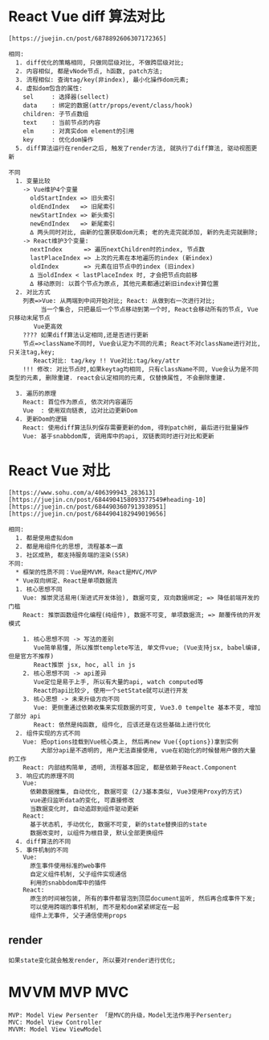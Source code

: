# React Vue diff 算法对比

    [https://juejin.cn/post/6878892606307172365]

    相同:
      1. diff优化的策略相同, 只做同层级对比, 不做跨层级对比;
      2. 内容相似, 都是vNode节点, h函数, patch方法;
      3. 流程相似: 查询tag/key(非index), 最小化操作dom元素;
      4. 虚拟dom包含的属性:
        sel     : 选择器(sellect)
        data    : 绑定的数据(attr/props/event/class/hook)
        children: 子节点数组
        text    : 当前节点的内容
        elm     : 对真实dom element的引用
        key     : 优化dom操作
      5. diff算法运行在render之后, 触发了render方法, 就执行了diff算法, 驱动视图更新

    不同
      1. 变量比较
        -> Vue维护4个变量
          oldStartIndex => 旧头索引
          oldEndIndex   => 旧尾索引
          newStartIndex => 新头索引
          newEndIndex   => 新尾索引
          ∆ 两头同时对比, 由新的位置获取dom元素; 老的先走完就添加, 新的先走完就删除;
        -> React维护3个变量:
          nextIndex      => 遍历nextChildren时的index, 节点数
          lastPlaceIndex => 上次的元素在本地遍历的index (新index)
          oldIndex       => 元素在旧节点中的index (旧index)
          ∆ 当oldIndex < lastPlaceIndex 时, 才会把节点向前移
          ∆ 移动原则: 以首个节点为原点, 其他元素都通过新旧index计算位置
      2. 对比方式
        列表=>Vue: 从两端到中间开始对比; React: 从做到右一次进行对比;
             当一个集合, 只把最后一个节点移动到第一个时, React会移动所有的节点, Vue只移动末尾节点
           Vue更高效
        ???? 如果diff算法认定相同,还是否进行更新
        节点=>className不同时, Vue会认定为不同的元素; React不对className进行对比, 只关注tag,key;
           React对比: tag/key !! Vue对比:tag/key/attr
        !!! 修改: 对比节点时,如果keytag均相同, 只有className不同, Vue会认为是不同类型的元素, 删除重建. react会认定相同的元素, 仅替换属性, 不会删除重建.

      3. 遍历的原理
        React: 首位作为原点, 依次对内容遍历
        Vue  : 使用双向链表, 边对比边更新Dom
      4. 更新Dom的逻辑
        React: 使用diff算法队列保存需要更新的dom, 得到patch树, 最后进行批量操作
        Vue: 基于snabbdom库, 调用库中的api, 双链表同时进行对比和更新

# React Vue 对比

    [https://www.sohu.com/a/406399943_283613]
    [https://juejin.cn/post/6844904158093377549#heading-10]
    [https://juejin.cn/post/6844903607913938951]
    [https://juejin.cn/post/6844904182949019656]

    相同:
      1. 都是使用虚拟dom
      2. 都是用组件化的思想, 流程基本一直
      3. 社区成熟, 都支持服务端的渲染(SSR)
    不同:
      * 框架的性质不同：Vue是MVVM，React是MVC/MVP
      * Vue双向绑定、React是单项数据流
      1. 核心思想不同
        Vue: 推崇灵活易用(渐进式开发体验), 数据可变, 双向数据绑定; => 降低前端开发的门槛
        React: 推崇函数组件化编程(纯组件), 数据不可变, 单项数据流; => 颠覆传统的开发模式

        1. 核心思想不同 -> 写法的差别
           Vue简单易懂, 所以推崇templete写法, 单文件vue; (Vue支持jsx, babel编译, 但是官方不推荐)
           React推崇 jsx, hoc, all in js
        2. 核心思想不同 -> api差异
           Vue定位是易于上手, 所以有大量的api, watch computed等
           React的api比较少, 使用一个setState就可以进行开发
        3. 核心思想 -> 未来升级方向不同
           Vue: 更侧重通过依赖收集来实现数据的可变, Vue3.0 tempelte 基本不变, 增加了部分 api
           React: 依然是纯函数, 组件化, 应该还是在这些基础上进行优化
      2. 组件实现的方式不同
        Vue: 把options挂载到Vue核心类上, 然后再new Vue({options})拿到实例
             大部分api是不透明的, 用户无法直接使用, vue在初始化的时候替用户做的大量的工作
        React: 内部结构简单, 透明, 流程基本固定, 都是依赖于React.Component
      3. 响应式的原理不同
        Vue:
          依赖数据搜集, 自动优化, 数据可变 (2/3基本类似, Vue3使用Proxy的方式)
          vue递归监听data的变化, 可直接修改
          当数据变化时, 自动追踪到组件驱动更新
        React:
          基于状态机, 手动优化, 数据不可变, 新的state替换旧的state
          数据改变时, 以组件为根目录, 默认全部更换组件
      4. diff算法的不同
      5. 事件机制的不同
        Vue:
          原生事件使用标准的web事件
          自定义组件机制, 父子组件实现通信
          利用的snabbdom库中的插件
        React:
          原生的时间被包装, 所有的事件都冒泡到顶层document监听, 然后再合成事件下发;
          可以使用跨端的事件机制, 而不是和dom紧紧绑定在一起
          组件上无事件, 父子通信使用props

## render

    如果state变化就会触发render, 所以要对render进行优化;

# MVVM MVP MVC

    MVP: Model View Persenter 「是MVC的升级，Model无法作用于Persenter」
    MVC: Model View Controller
    MVVM: Model View ViewModel
